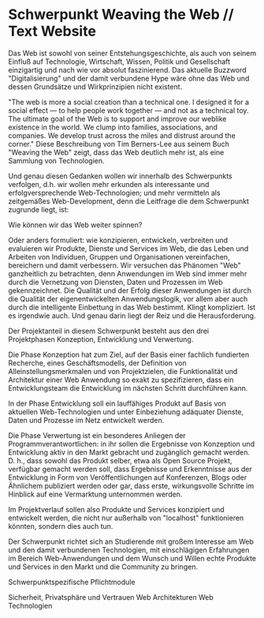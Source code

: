 
# Schwerpunkt Weaving the Web // Text Website

Das Web ist sowohl von seiner Entstehungsgeschichte, als auch von seinem Einfluß auf Technologie, Wirtschaft, Wissen, Politik und Gesellschaft einzigartig und nach wie vor absolut faszinierend. Das aktuelle Buzzword "Digitalisierung" und der damit verbundene Hype wäre ohne das Web und dessen Grundsätze und Wirkprinzipien nicht existent.

"The web is more a social creation than a technical one. I designed it for a social effect — to help people work together — and not as a technical toy. The ultimate goal of the Web is to support and improve our weblike existence in the world. We clump into families, associations, and companies. We develop trust across the miles and distrust around the corner." Diese Beschreibung von Tim Berners-Lee aus seinem Buch "Weaving the Web" zeigt, dass das Web deutlich mehr ist, als eine Sammlung von Technologien.

Und genau diesen Gedanken wollen wir innerhalb des Schwerpunkts verfolgen, d.h. wir wollen mehr erkunden als interessante und erfolgversprechende Web-Technologien; und mehr vermitteln als zeitgemäßes Web-Development, denn die Leitfrage die dem Schwerpunkt zugrunde liegt, ist:

Wie können wir das Web weiter spinnen?

Oder anders formuliert: wie konzipieren, entwickeln, verbreiten und evaluieren wir Produkte, Dienste und Services im Web, die das Leben und Arbeiten von Individuen, Gruppen und Organisationen vereinfachen, bereichern und damit verbessern. Wir versuchen das Phänomen "Web" ganzheitlich zu betrachten, denn Anwendungen im Web sind immer mehr durch die Vernetzung von Diensten, Daten und Prozessen im Web gekennzeichnet. Die Qualität und der Erfolg dieser Anwendungen ist durch die Qualität der eigenentwickelten Anwendungslogik, vor allem aber auch durch die intelligente Einbettung in das Web bestimmt. Klingt kompliziert. Ist es irgendwie auch. Und genau darin liegt der Reiz und die Herausforderung.

Der Projektanteil in diesem Schwerpunkt besteht aus den drei Projektphasen Konzeption, Entwicklung und Verwertung.

Die Phase Konzeption hat zum Ziel, auf der Basis einer fachlich fundierten Recherche, eines Geschäftsmodells, der Definition von Alleinstellungsmerkmalen und von Projektzielen, die Funktionalität und Architektur einer Web Anwendung so exakt zu spezifizieren, dass ein Entwicklungsteam die Entwicklung im nächsten Schritt durchführen kann.

In der Phase Entwicklung soll ein lauffähiges Produkt auf Basis von aktuellen Web-Technologien und unter Einbeziehung adäquater Dienste, Daten und Prozesse im Netz entwickelt werden.

Die Phase Verwertung ist ein besonderes Anliegen der Programmverantwortlichen: in ihr sollen die Ergebnisse von Konzeption und Entwicklung aktiv in den Markt gebracht und zugänglich gemacht werden. D. h., dass sowohl das Produkt selber, etwa als Open Source Projekt, verfügbar gemacht werden soll, dass Ergebnisse und Erkenntnisse aus der Entwicklung in Form von Veröffentlichungen auf Konferenzen, Blogs oder Ähnlichem publiziert werden oder gar, dass erste, wirkungsvolle Schritte im Hinblick auf eine Vermarktung unternommen werden.

Im Projektverlauf sollen also Produkte und Services konzipiert und entwickelt werden, die nicht nur außerhalb von "localhost" funktionieren könnten, sondern dies auch tun.

Der Schwerpunkt richtet sich an Studierende mit großem Interesse am Web und den damit verbundenen Technologien, mit einschlägigen Erfahrungen im Bereich Web-Anwendungen und dem Wunsch und Willen echte Produkte und Services in den Markt und die Community zu bringen.

Schwerpunktspezifische Pflichtmodule

Sicherheit, Privatsphäre und Vertrauen
Web Architekturen
Web Technologien